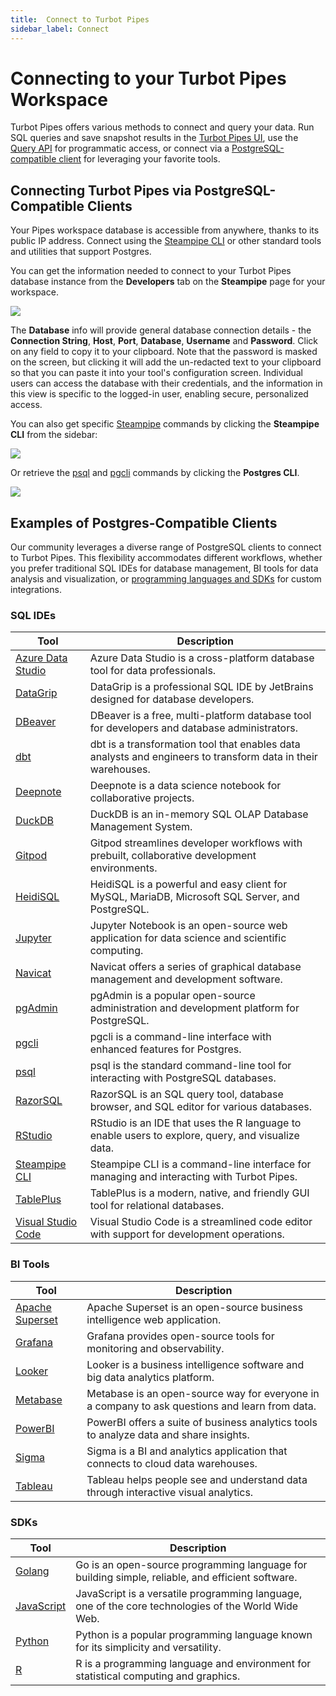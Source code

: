 ```yaml
---
title:  Connect to Turbot Pipes
sidebar_label: Connect
---
```


# Connecting to your Turbot Pipes Workspace

Turbot Pipes offers various methods to connect and query your data. Run SQL queries and save snapshot results in the [Turbot Pipes UI](/pipes/docs/using/steampipe/query), use the [Query API](/pipes/docs/develop/query-api) for programmatic access, or connect via a [PostgreSQL-compatible client](#connecting-turbot-pipes-via-postgresql-compatible-clients) for leveraging your favorite tools.

## Connecting Turbot Pipes via PostgreSQL-Compatible Clients

Your Pipes workspace database is accessible from anywhere, thanks to its public IP address. Connect using the [Steampipe CLI](/pipes/docs/connect/cli) or other standard tools and utilities that support Postgres.


You can get the information needed to connect to your Turbot Pipes database instance from the **Developers** tab on the **Steampipe** page for your workspace.  

![](/images/docs/pipes/steampipe/pipes_steampipe_developer_database.png)


The **Database** info will provide general database connection details - the **Connection String**, **Host**, **Port**, **Database**, **Username** and **Password**.  Click on any field to copy it to your clipboard.  Note that the password is masked on the screen, but clicking it will add the un-redacted text to your clipboard so that you can paste it into your tool's configuration screen.  Individual users can access the database with their credentials, and the information in this view is specific to the logged-in user, enabling secure, personalized access.

You can also get specific [Steampipe](https://steampipe.io/) commands by clicking the **Steampipe CLI** from the sidebar:

![](/images/docs/pipes/steampipe/pipes_steampipe_developer_steampipe.png)

Or retrieve the [psql](/pipes/docs/connect/psql) and [pgcli](/pipes/docs/connect/pgcli) commands by clicking the **Postgres CLI**.

![](/images/docs/pipes/steampipe/pipes_steampipe_developer_postgres.png)


## Examples of Postgres-Compatible Clients
Our community leverages a diverse range of PostgreSQL clients to connect to Turbot Pipes. This flexibility accommodates different workflows, whether you prefer traditional SQL IDEs for database management, BI tools for data analysis and visualization, or [programming languages and SDKs](https://turbot.com/pipes/blog/2024/01/turbot-pipes-as-software-component) for custom integrations.

### SQL IDEs

| Tool | Description |
|------|-------------|
| [Azure Data Studio](https://turbot.com/pipes/docs/connect/azuredatastudio) | Azure Data Studio is a cross-platform database tool for data professionals. |
| [DataGrip](https://turbot.com/pipes/docs/connect/datagrip) | DataGrip is a professional SQL IDE by JetBrains designed for database developers. |
| [DBeaver](https://turbot.com/pipes/docs/connect/dbeaver) | DBeaver is a free, multi-platform database tool for developers and database administrators. |
| [dbt](https://turbot.com/pipes/docs/connect/dbt) | dbt is a transformation tool that enables data analysts and engineers to transform data in their warehouses. |
| [Deepnote](https://turbot.com/pipes/docs/connect/deepnote) | Deepnote is a data science notebook for collaborative projects. |
| [DuckDB](https://turbot.com/pipes/docs/connect/duckdb) | DuckDB is an in-memory SQL OLAP Database Management System. |
| [Gitpod](https://turbot.com/pipes/docs/connect/gitpod) | Gitpod streamlines developer workflows with prebuilt, collaborative development environments. |
| [HeidiSQL](https://turbot.com/pipes/docs/connect/heidisql) | HeidiSQL is a powerful and easy client for MySQL, MariaDB, Microsoft SQL Server, and PostgreSQL. |
| [Jupyter](https://turbot.com/pipes/docs/connect/jupyter) | Jupyter Notebook is an open-source web application for data science and scientific computing. |
| [Navicat](https://turbot.com/pipes/docs/connect/navicat) | Navicat offers a series of graphical database management and development software. |
| [pgAdmin](https://turbot.com/pipes/docs/connect/pgadmin) | pgAdmin is a popular open-source administration and development platform for PostgreSQL. |
| [pgcli](https://turbot.com/pipes/docs/connect/pgcli) | pgcli is a command-line interface with enhanced features for Postgres. |
| [psql](https://turbot.com/pipes/docs/connect/psql) | psql is the standard command-line tool for interacting with PostgreSQL databases. |
| [RazorSQL](https://turbot.com/pipes/docs/connect/razorsql) | RazorSQL is an SQL query tool, database browser, and SQL editor for various databases. |
| [RStudio](https://turbot.com/pipes/docs/connect/rstudio) | RStudio is an IDE that uses the R language to enable users to explore, query, and visualize data. |
| [Steampipe CLI](https://turbot.com/pipes/docs/connect/cli)| Steampipe CLI is a command-line interface for managing and interacting with Turbot Pipes. |
| [TablePlus](https://turbot.com/pipes/docs/connect/tableplus) | TablePlus is a modern, native, and friendly GUI tool for relational databases. |
| [Visual Studio Code](https://turbot.com/pipes/docs/connect/vscode) | Visual Studio Code is a streamlined code editor with support for development operations. |

### BI Tools

| Tool | Description |
|------|-------------|
| [Apache Superset](https://turbot.com/pipes/docs/connect/apachesuperset) | Apache Superset is an open-source business intelligence web application. |
| [Grafana](https://turbot.com/pipes/docs/connect/grafana) | Grafana provides open-source tools for monitoring and observability. |
| [Looker](https://turbot.com/pipes/docs/connect/looker) | Looker is a business intelligence software and big data analytics platform. |
| [Metabase](https://turbot.com/pipes/docs/connect/metabase) | Metabase is an open-source way for everyone in a company to ask questions and learn from data. |
| [PowerBI](https://turbot.com/pipes/docs/connect/powerbi) | PowerBI offers a suite of business analytics tools to analyze data and share insights. |
| [Sigma](https://turbot.com/pipes/docs/connect/sigma) | Sigma is a BI and analytics application that connects to cloud data warehouses. |
| [Tableau](https://turbot.com/pipes/docs/connect/tableau) | Tableau helps people see and understand data through interactive visual analytics. |

### SDKs

| Tool | Description |
|------|-------------|
| [Golang](https://turbot.com/pipes/docs/connect/golang) | Go is an open-source programming language for building simple, reliable, and efficient software. |
| [JavaScript](https://turbot.com/pipes/docs/connect/javascript) | JavaScript is a versatile programming language, one of the core technologies of the World Wide Web. |
| [Python](https://turbot.com/pipes/docs/connect/python) | Python is a popular programming language known for its simplicity and versatility. |
| [R](https://turbot.com/pipes/docs/connect/r) | R is a programming language and environment for statistical computing and graphics. |

